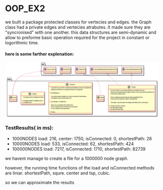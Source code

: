 # OOP_EX2

we built a package protected classes for vertecies and edges.
the Graph class had a private edges and vertecies atrabutes.
It made sure they are "syncronised" with one another.
this data structures are semi-dynamic and allow to preforme basic operation
required for the project in constant or logorithmic time.

#### here is some farther explenation:

![github-small](https://github.com/sonyamonyaa/OOP_EX2/blob/main/src/UMLs/Ex2_uml.png)


### TestResults( in ms):

+ 1000NODES
load: 216, 
center: 1750, 
isConnected: 0, 
shortestPath: 28
+ 10000NODES
load: 533, 
isConnected: 62, 
shortestPath: 424 
+ 100000NODES
load: 7217, 
isConnected: 1710, 
shortestPath: 82739


we havent manage to create a file for a 1000000 node graph.

however, the running time functions of the load and isConnected methods are liniar.
shortestPath, squre.
center and tsp, cubic.

so we can approximate the results
